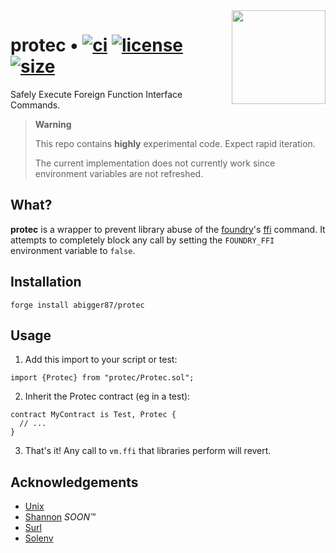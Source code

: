 <img align="right" width="150" height="150" top="100" src="./assets/protected.png">

# protec • [![ci](https://github.com/abigger87/protec/actions/workflows/ci.yaml/badge.svg?label=ci)](https://github.com/abigger87/protec/actions/workflows/ci.yaml) [![license](https://img.shields.io/badge/License-Apache_2.0-blue.svg?label=license)](https://opensource.org/licenses/Apache-2.0) [![size](https://img.shields.io/github/languages/code-size/abigger87/protec.svg?color=orange&label=size)](https://img.shields.io/github/languages/code-size/abigger87/protec?label=size)

Safely Execute Foreign Function Interface Commands.


> **Warning**
>
> This repo contains **highly** experimental code. Expect rapid iteration.
>
> The current implementation does not currently work since environment variables are not refreshed.


## What?

**protec** is a wrapper to prevent library abuse of the [foundry](https://github.com/foundry-rs/foundry)'s [ffi](https://book.getfoundry.sh/cheatcodes/ffi.html) command. It attempts to completely block any call by setting the `FOUNDRY_FFI` environment variable to `false`.


## Installation

```
forge install abigger87/protec
```

## Usage


1. Add this import to your script or test:
```solidity
import {Protec} from "protec/Protec.sol";
```

2. Inherit the Protec contract (eg in a test):
```solidity
contract MyContract is Test, Protec {
  // ...
}
```

3. That's it! Any call to `vm.ffi` that libraries perform will revert.


## Acknowledgements

- [Unix](https://github.com/abigger87/unix)
- [Shannon](https://github.com/abigger87/shannon) _SOON™_
- [Surl](https://github.com/memester-xyz/surl)
- [Solenv](https://github.com/memester-xyz/solenv)
